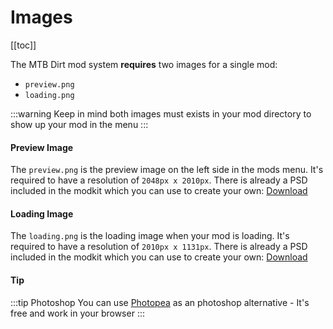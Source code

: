 # Images

[[toc]]

The MTB Dirt mod system **requires** two images for a single mod:

- `preview.png`
- `loading.png`

:::warning
Keep in mind both images must exists in your mod directory to show up your mod in the menu
:::  

#### Preview Image

The `preview.png` is the preview image on the left side in the mods menu. 
It's required to have a resolution of `2048px x 2010px`.
There is already a PSD included in the modkit which you can use to create your own: [Download](https://github.com/mtb-game/modkit/raw/main/Image/Preview.psd)

#### Loading Image

The `loading.png` is the loading image when your mod is loading.
It's required to have a resolution of `2010px x 1131px`.
There is already a PSD included in the modkit which you can use to create your own: [Download](https://github.com/mtb-game/modkit/raw/main/Image/Loading.psd)

#### Tip

:::tip Photoshop
You can use [Photopea](https://www.photopea.com/) as an photoshop alternative - It's free and work in your browser
:::  




